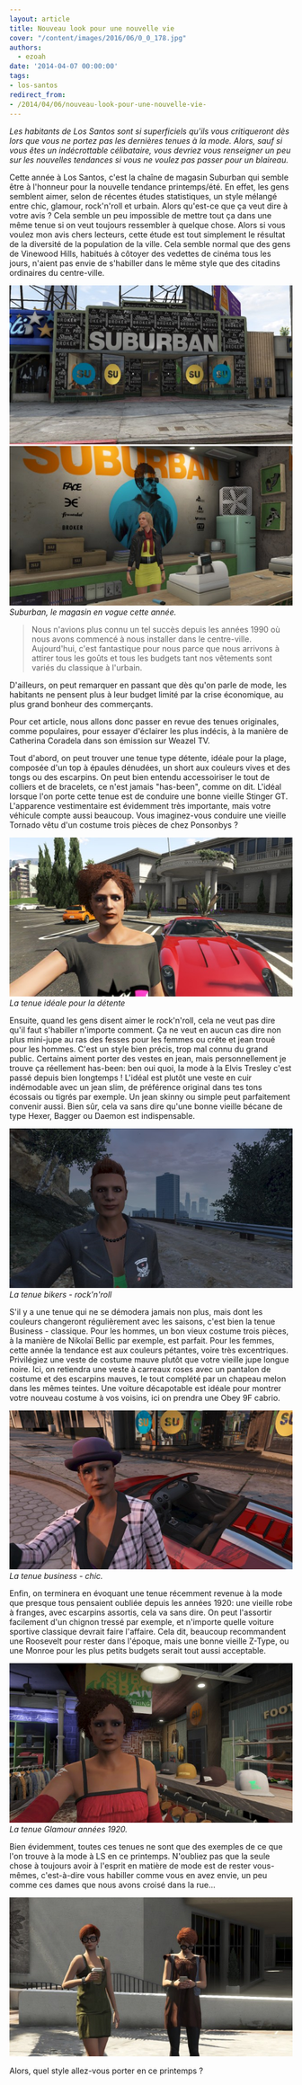 ```yaml
---
layout: article
title: Nouveau look pour une nouvelle vie
cover: "/content/images/2016/06/0_0_178.jpg"
authors:
  - ezoah
date: '2014-04-07 00:00:00'
tags:
- los-santos
redirect_from:
- /2014/04/06/nouveau-look-pour-une-nouvelle-vie-
---
```


_Les habitants de Los Santos sont si superficiels qu'ils vous critiqueront dès lors que vous ne portez pas les dernières tenues à la mode. Alors, sauf si vous êtes un indécrottable célibataire, vous devriez vous renseigner un peu sur les nouvelles tendances si vous ne voulez pas passer pour un blaireau._

Cette année à Los Santos, c'est la chaîne de magasin Suburban qui semble être à l'honneur pour la nouvelle tendance printemps/été. En effet, les gens semblent aimer, selon de récentes études statistiques, un style mélangé entre chic, glamour, rock'n'roll et urbain. Alors qu'est-ce que ça veut dire à votre avis ? Cela semble un peu impossible de mettre tout ça dans une même tenue si on veut toujours ressembler à quelque chose. Alors si vous voulez mon avis chers lecteurs, cette étude est tout simplement le résultat de la diversité de la population de la ville. Cela semble normal que des gens de Vinewood Hills, habitués à côtoyer des vedettes de cinéma tous les jours, n'aient pas envie de s'habiller dans le même style que des citadins ordinaires du centre-ville.

![](/content/images/2016/06/0_0_178.jpg)
![Suburban, le magasin en vogue cette année.](/content/images/2016/06/0_0_179.jpg)
_Suburban, le magasin en vogue cette année._

> Nous n'avions plus connu un tel succès depuis les années 1990 où nous avons commencé à nous installer dans le centre-ville. Aujourd'hui, c'est fantastique pour nous parce que nous arrivons à attirer tous les goûts et tous les budgets tant nos vêtements sont variés du classique à l'urbain.

D'ailleurs, on peut remarquer en passant que dès qu'on parle de mode, les habitants ne pensent plus à leur budget limité par la crise économique, au plus grand bonheur des commerçants.

Pour cet article, nous allons donc passer en revue des tenues originales, comme populaires, pour essayer d'éclairer les plus indécis, à la manière de Catherina Coradela dans son émission sur Weazel TV.

Tout d'abord, on peut trouver une tenue type détente, idéale pour la plage, composée d'un top à épaules dénudées, un short aux couleurs vives et des tongs ou des escarpins. On peut bien entendu accessoiriser le tout de colliers et de bracelets, ce n'est jamais "has-been", comme on dit. L'idéal lorsque l'on porte cette tenue est de conduire une bonne vieille Stinger GT. L'apparence vestimentaire est évidemment très importante, mais votre véhicule compte aussi beaucoup. Vous imaginez-vous conduire une vieille Tornado vêtu d'un costume trois pièces de chez Ponsonbys ?

![La tenue idéale pour la détente](/content/images/2016/06/0_0_180.jpg)
_La tenue idéale pour la détente_

Ensuite, quand les gens disent aimer le rock'n'roll, cela ne veut pas dire qu'il faut s'habiller n'importe comment. Ça ne veut en aucun cas dire non plus mini-jupe au ras des fesses pour les femmes ou crête et jean troué pour les hommes. C'est un style bien précis, trop mal connu du grand public. Certains aiment porter des vestes en jean, mais personnellement je trouve ça réellement has-been: ben oui quoi, la mode à la Elvis Tresley c'est passé depuis bien longtemps ! L'idéal est plutôt une veste en cuir indémodable avec un jean slim, de préférence original dans tes tons écossais ou tigrés par exemple. Un jean skinny ou simple peut parfaitement convenir aussi. Bien sûr, cela va sans dire qu'une bonne vieille bécane de type Hexer, Bagger ou Daemon est indispensable.

![La tenue bikers - rock'n'roll](/content/images/2016/06/0_0_181.jpg)
_La tenue bikers - rock'n'roll_

S'il y a une tenue qui ne se démodera jamais non plus, mais dont les couleurs changeront régulièrement avec les saisons, c'est bien la tenue Business - classique. Pour les hommes, un bon vieux costume trois pièces, à la manière de Nikolaï Bellic par exemple, est parfait. Pour les femmes, cette année la tendance est aux couleurs pétantes, voire très excentriques. Privilégiez une veste de costume mauve plutôt que votre vieille jupe longue noire. Ici, on retiendra une veste à carreaux roses avec un pantalon de costume et des escarpins mauves, le tout complété par un chapeau melon dans les mêmes teintes. Une voiture décapotable est idéale pour montrer votre nouveau costume à vos voisins, ici on prendra une Obey 9F cabrio.

![La tenue business - chic.](/content/images/2016/06/0_0_182.jpg)
_La tenue business - chic._

Enfin, on terminera en évoquant une tenue récemment revenue à la mode que presque tous pensaient oubliée depuis les années 1920: une vieille robe à franges, avec escarpins assortis, cela va sans dire. On peut l'assortir facilement d'un chignon tressé par exemple, et n'importe quelle voiture sportive classique devrait faire l'affaire. Cela dit, beaucoup recommandent une Roosevelt pour rester dans l'époque, mais une bonne vieille Z-Type, ou une Monroe pour les plus petits budgets serait tout aussi acceptable.

![La tenue Glamour années 1920.](/content/images/2016/06/0_0_183.jpg)
_La tenue Glamour années 1920._

Bien évidemment, toutes ces tenues ne sont que des exemples de ce que l'on trouve à la mode à LS en ce printemps. N'oubliez pas que la seule chose à toujours avoir à l'esprit en matière de mode est de rester vous-mêmes, c'est-à-dire vous habiller comme vous en avez envie, un peu comme ces dames que nous avons croisé dans la rue...

![](/content/images/2016/06/0_0_184.jpg)

Alors, quel style allez-vous porter en ce printemps ?